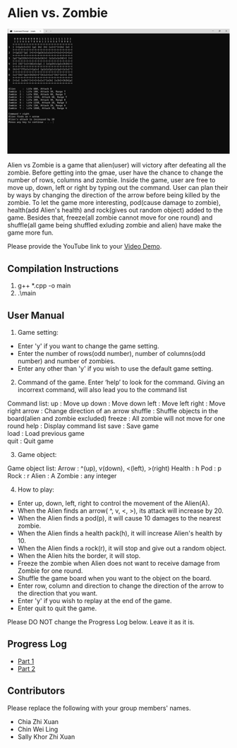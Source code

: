 # Alien vs. Zombie

<img title="alien vs zombie" alt="program" src="/h/image.png">

Alien vs Zombie is a game that alien(user) will victory after defeating all the zombie. 
Before getting into the gmae, user have the chance to change the number of rows, columns and zombie.
Inside the game, user are free to move up, down, left or right by typing out the command.
User can plan their by ways by changing the direction of the arrow before being killed by the zombie.
To let the game more interesting, pod(cause damage to zombie), health(add Alien's health) 
and rock(gives out random object) added to the game. Besides that, freeze(all zombie cannot move for one round) and
shuffle(all game being shuffled exluding zombie and alien) have make the game more fun.

Please provide the YouTube link to your [Video Demo](https://youtu.be/UxfT_eHzWsQ).

## Compilation Instructions

1. g++ *.cpp -o main
2. .\main

## User Manual

1. Game setting:
- Enter 'y' if you want to change the game setting. 
- Enter the number of rows(odd number), number of columns(odd number) and number of zombies. 
- Enter any other than 'y' if you wish to use the default game setting.

2. Command of the game.
Enter ‘help’ to look for the command.
Giving an incorrext command, will also lead you to the command list

Command list: 
up      : Move up
down    : Move down
left    : Move left
right   : Move right
arrow   : Change direction of an arrow
shuffle : Shuffle objects in the board(alien and zombie excluded)
freeze  : All zombie will not move for one round
help    : Display command list
save    : Save game           
load    : Load previous game  
quit    : Quit game

3. Game object:

Game object list:
Arrow   : ^(up), v(down), <(left), >(right)
Health  : h
Pod     : p
Rock    : r
Alien   : A
Zombie  : any integer

4. How to play:
- Enter up, down, left, right to control the movement of the Alien(A).
- When the Alien finds an arrow( ^, v, <, >), its attack will increase by 20.
- When the Alien finds a pod(p), it will cause 10 damages to the nearest zombie.
- When the Alien finds a health pack(h), it will increase Alien's health by 10.
- When the Alien finds a rock(r), it will stop and give out a random object.
- When the Alien hits the border, it will stop.
- Freeze the zombie when Alien does not want to receive damage from Zombie for one round.
- Shuffle the game board when you want to the object on the board.
- Enter row, column and direction to change the direction of the arrow to the direction that you want.
- Enter 'y' if you wish to replay at the end of the game.
- Enter quit to quit the game.

Please DO NOT change the Progress Log below. Leave it as it is.

## Progress Log

- [Part 1](PART1.md)
- [Part 2](PART2.md)

## Contributors

Please replace the following with your group members' names. 

- Chia Zhi Xuan
- Chin Wei Ling
- Sally Khor Zhi Xuan


